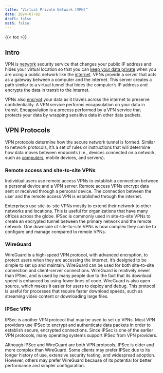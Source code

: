 ```yaml
---
title: "Virtual Private Network (VPN)"
date: 2024-07-02
draft: false
math: false
---
```


{{< toc >}}

## Intro

VPN is [network](/network) security service that changes your public IP
address and hides your virtual location so that you can
[keep your data private](/privacy) when you are using a public network like the
[internet](/internet). VPNs provide a server that acts as a gateway
between a computer and the internet. This server creates a path similar
to a virtual tunnel that hides the computer’s IP address and encrypts
the data in transit to the internet.

VPNs also [encrypt](/cryptography) your data as it travels across the
internet to preserve confidentiality. A VPN service performs
encapsulation on your data in transit. Encapsulation is a process
performed by a VPN service that protects your data by wrapping sensitive
data in other data packets.

## VPN Protocols

VPN protocols determine how the secure network tunnel is formed.
Similar to network protocols, it’s a set of rules or instructions that
will determine how data moves between endpoints (i.e., devices connected
on a network, such as [computers](/computer), mobile devices, and servers).

### Remote access and site-to-site VPNs

Individual users use remote access VPNs to establish a connection
between a personal device and a VPN server. Remote access VPNs encrypt
data sent or received through a personal device. The connection between
the user and the remote access VPN is established through the internet.

Enterprises use site-to-site VPNs mostly to extend their network to
other networks and locations. This is useful for
organizations that have many offices across the globe. IPSec is commonly
used in site-to-site VPNs to create an encrypted tunnel between the
primary network and the remote network. One downside of site-to-site
VPNs is how complex they can be to configure and manage compared to
remote VPNs.

### WireGuard

WireGuard is a high-speed VPN protocol, with advanced encryption, to
protect users when they are accessing the internet. It’s designed to be
simple to set up and maintain. WireGuard can be used for both
site-to-site connection and client-server connections. WireGuard is
relatively newer than IPSec, and is used by many people due to the fact
that its download speed is enhanced by using fewer lines of code.
WireGuard is also open source, which makes it easier for users to deploy
and debug. This protocol is useful for processes that require faster
download speeds, such as streaming video content or downloading large
files.

### IPSec VPN

IPSec is another VPN protocol that may be used to set up VPNs. Most VPN
providers use IPSec to encrypt and authenticate data packets in order to
establish secure, encrypted connections. Since IPSec is one of the
earlier VPN protocols, many operating systems support IPSec from VPN
providers.

Although IPSec and WireGuard are both VPN protocols, IPSec is older and
more complex than WireGuard. Some clients may prefer IPSec due to its
longer history of use, extensive security testing, and widespread
adoption. However, others may prefer WireGuard because of its potential
for better performance and simpler configuration.
